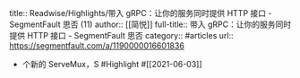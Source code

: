 title:: Readwise/Highlights/带入 gRPC：让你的服务同时提供 HTTP 接口 - SegmentFault 思否 (11)
author:: [[简悦]]
full-title:: 带入 gRPC：让你的服务同时提供 HTTP 接口 - SegmentFault 思否
category:: #articles
url:: https://segmentfault.com/a/1190000016601836

- 个新的 ServeMux，S #Highlight #[[2021-06-03]]